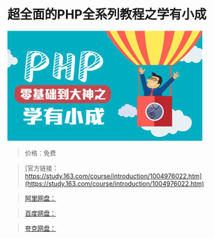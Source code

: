 # 超全面的PHP全系列教程之学有小成

![img](../../../assets/study163/free/340C5DD0357D737D56BA34C3362E924E.jpg)

> 价格：免费

> [官方链接：https://study.163.com/course/introduction/1004976022.htm](https://study.163.com/course/introduction/1004976022.htm)

> [阿里网盘：]()

> [百度网盘：]()

> [夸克网盘：]()
